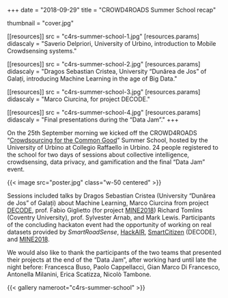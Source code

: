 +++
date = "2018-09-29"
title = "CROWD4ROADS Summer School recap"

thumbnail = "cover.jpg"

[[resources]]
src = "c4rs-summer-school-1.jpg"
[resources.params]
didascaly = "Saverio&nbsp;Delpriori, University of Urbino, introduction to Mobile Crowdsensing systems."

[[resources]]
src = "c4rs-summer-school-2.jpg"
[resources.params]
didascaly = "Dragos&nbsp;Sebastian&nbsp;Cristea, University “Dunărea de Jos” of Galați, introducing Machine Learning in the age of Big Data."

[[resources]]
src = "c4rs-summer-school-3.jpg"
[resources.params]
didascaly = "Marco&nbsp;Ciurcina, for project DECODE."

[[resources]]
src = "c4rs-summer-school-4.jpg"
[resources.params]
didascaly = "Final presentations during the “Data Jam”."
+++

On the 25th September morning we kicked off the CROWD4ROADS “[Crowdsourcing for the Common Good](http://www.c4rs.eu/summer-school/)” Summer School, hosted by the University of Urbino at Collegio Raffaello in Urbino.
24&nbsp;people registered to the school for two days of sessions about collective intelligence, crowdsensing, data privacy, and gamification and the final “Data Jam” event.

{{< image src="poster.jpg" class="w-50 centered" >}}

Sessions included talks by Dragos Sebastian Cristea (University “Dunărea de Jos” of Galați) about Machine Learning, Marco Ciurcina from project [DECODE](https://www.decodeproject.eu), prof.&nbsp;Fabio Giglietto (for project [MINE2018](http://elezioni2018.news/)) Richard Tomlins (Coventry University), prof.&nbsp;Sylvester Arnab, and Mark Lewis.
Participants of the concluding hackaton event had the opportunity of working on real datasets provided by *SmartRoadSense*, [HackAIR](http://hackair.eu), [SmartCitizen](https://smartcitizen.me/) (DECODE), and [MINE2018](http://elezioni2018.news/).

We would also like to thank the participants of the two teams that presented their projects at the end of the “Data Jam”, after working hard until late the night before: Francesca&nbsp;Buso, Paolo&nbsp;Cappellacci, Gian&nbsp;Marco Di&nbsp;Francesco, Antonella&nbsp;Milanini, Erica&nbsp;Scatizza, Nicolò&nbsp;Tambone.

{{< gallery nameroot="c4rs-summer-school" >}}
